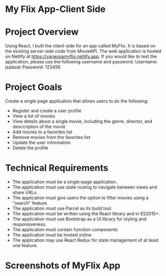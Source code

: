 # My Flix App-Client Side

# Project Overview
Using React, I built the client-side for an app called MyFlix.  It is based on the existing server-side code from MovieAPI.  The web application is hosted on Netlify at https://vanessamyflix.netlify.app.  If you would like to test the application, please use the following username and password.
Username: jsalazar
Password: 123456

# Project Goals
Create a single page application that allows users to do the following:
* Register and create a user profile
* View a list of movies
* View details about a single movie, including the genre, director, and desccription of the movie
* Add movies to a favorites list
* Remove movies from the favorites list
* Update the user information
* Delete the profile  
# Technical Requirements
* The application must be a single-page application.
* The application must use state routing to navigate between views and share URLs.
* The application must give users the option to filter movies using a "search" feature.
* The application must use Parcel as its build tool.
* The application must be written using the React library and in ES2015+.
* The application must use Bootstrap as a UI library for styling and responsiveness.
* The application must contain function components
* The application must be hosted online
* The application may use React Redux for state management of at least one feature.

# Screenshots of MyFlix App

